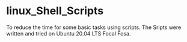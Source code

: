 # linux_Shell_Scripts
To reduce the time for some basic tasks using scripts.
The Sripts were written and tried on Ubuntu 20.04 LTS Focal Fosa.
